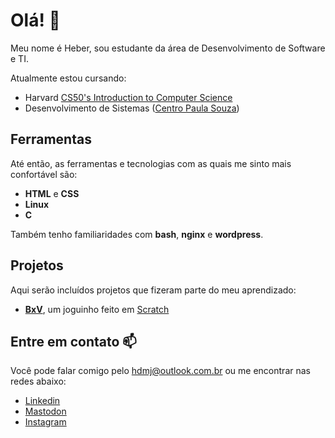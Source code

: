 # Olá! 👋

Meu nome é Heber, sou estudante da área de Desenvolvimento de Software e TI.

Atualmente estou cursando:

- Harvard [CS50's Introduction to Computer Science](https://cs50.harvard.edu/x/2022/)
- Desenvolvimento de Sistemas ([Centro Paula Souza](https://www.cps.sp.gov.br/))


## Ferramentas

Até então, as ferramentas e tecnologias com as quais me sinto mais confortável são:

- **HTML** e **CSS**
- **Linux**
- **C**

Também tenho familiaridades com **bash**, **nginx** e **wordpress**.

## Projetos

Aqui serão incluídos projetos que fizeram parte do meu aprendizado:

- **[BxV](https://scratch.mit.edu/projects/704338674/)**, um joguinho feito em [Scratch](https://scratch.mit.edu)


## Entre em contato 📫

Você pode falar comigo pelo <hdmj@outlook.com.br> ou me encontrar nas redes abaixo:

- [Linkedin](https://linkedin.com/in/hdmj)
- [Mastodon](https://mastodon.com.br/@hdmj)
- [Instagram](https://instagram.com/hebinzin)

